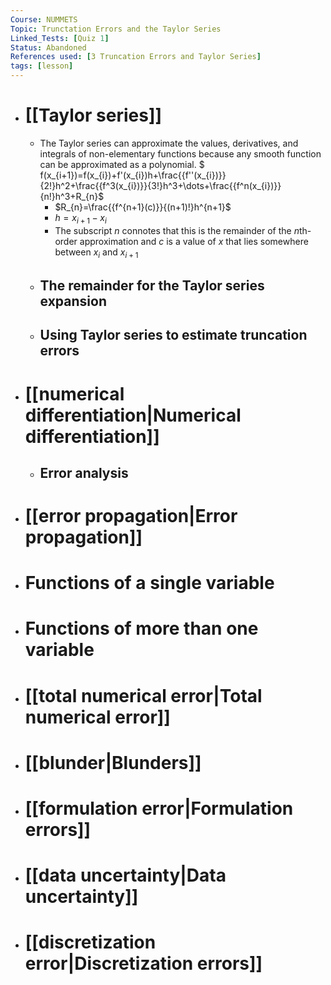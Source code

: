 ```yaml
---
Course: NUMMETS
Topic: Trunctation Errors and the Taylor Series
Linked_Tests: [Quiz 1]
Status: Abandoned
References used: [3 Truncation Errors and Taylor Series]
tags: [lesson]
---
```


- # [[Taylor series]]
	- The Taylor series can approximate the values, derivatives, and integrals of non-elementary functions because any smooth function can be approximated as a polynomial. $ f(x_{i+1})=f(x_{i})+f'(x_{i})h+\frac{{f''(x_{i})}}{2!}h^2+\frac{{f^3(x_{i})}}{3!}h^3+\dots+\frac{{f^n(x_{i})}}{n!}h^3+R_{n}$
		- $R_{n}=\frac{{f^{n+1}(c)}}{(n+1)!}h^{n+1}$
		- $h=x_{i+1}-x_{i}$
		- The subscript $n$ connotes that this is the remainder of the $n$th-order approximation and $c$ is a value of $x$ that lies somewhere between $x_{i}$ and $x_{i+1}$
	- ## The remainder for the Taylor series expansion
	- ## Using Taylor series to estimate truncation errors
- # [[numerical differentiation|Numerical differentiation]]
	- ## Error analysis
- # [[error propagation|Error propagation]]
- # Functions of a single variable
- # Functions of more than one variable
- # [[total numerical error|Total numerical error]]
- # [[blunder|Blunders]]
- # [[formulation error|Formulation errors]]
- # [[data uncertainty|Data uncertainty]]
- # [[discretization error|Discretization errors]]
